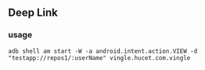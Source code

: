 ## Deep Link

### usage
```
adb shell am start -W -a android.intent.action.VIEW -d "testapp://repos1/:userName" vingle.hucet.com.vingle
```
